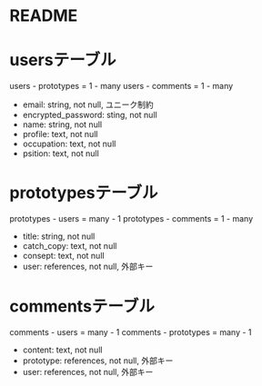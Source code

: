 # README

# usersテーブル
  users - prototypes = 1 - many
  users - comments = 1 - many

* email: string, not null, ユニーク制約
* encrypted_password: sting, not null
* name: string, not null
* profile: text, not null
* occupation: text, not null
* psition: text, not null


# prototypesテーブル
  prototypes - users = many - 1
  prototypes - comments = 1 - many
  
* title: string, not null
* catch_copy: text, not null
* consept: text, not null
* user: references, not null, 外部キー

# commentsテーブル
  comments - users = many - 1
  comments - prototypes = many - 1

* content: text, not null
* prototype: references, not null, 外部キー
* user: references, not null, 外部キー

